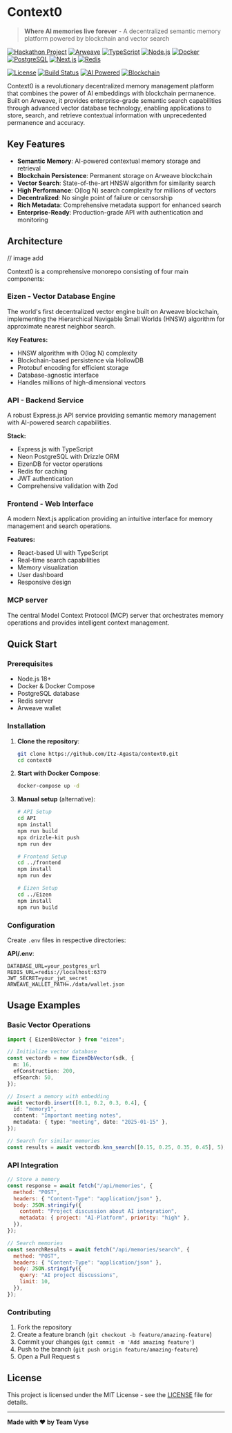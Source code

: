 # Context0

> **Where AI memories live forever** - A decentralized semantic memory platform powered by blockchain and vector search

[![Hackathon Project](https://img.shields.io/badge/Hackathon-2025-ff6b6b?style=for-the-badge&logo=code&logoColor=white)](https://github.com/your-username/context0)
[![Arweave](https://img.shields.io/badge/Powered%20by-Arweave-9945FF?style=for-the-badge&logo=arweave&logoColor=white)](https://arweave.org)
[![TypeScript](https://img.shields.io/badge/TypeScript-007ACC?style=for-the-badge&logo=typescript&logoColor=white)](https://www.typescriptlang.org/)
[![Node.js](https://img.shields.io/badge/Node.js-43853D?style=for-the-badge&logo=node.js&logoColor=white)](https://nodejs.org/)
[![Docker](https://img.shields.io/badge/Docker-2496ED?style=for-the-badge&logo=docker&logoColor=white)](https://www.docker.com/)
[![PostgreSQL](https://img.shields.io/badge/PostgreSQL-316192?style=for-the-badge&logo=postgresql&logoColor=white)](https://www.postgresql.org/)
[![Next.js](https://img.shields.io/badge/Next.js-000000?style=for-the-badge&logo=nextdotjs&logoColor=white)](https://nextjs.org/)
[![Redis](https://img.shields.io/badge/Redis-DC382D?style=for-the-badge&logo=redis&logoColor=white)](https://redis.io/)

[![License](https://img.shields.io/badge/License-ISC-blue.svg?style=flat-square)](LICENSE)
[![Build Status](https://img.shields.io/badge/Build-Passing-brightgreen?style=flat-square)](https://github.com/your-username/context0)
[![AI Powered](https://img.shields.io/badge/AI-Powered-orange?style=flat-square&logo=openai)](https://github.com/your-username/context0)
[![Blockchain](https://img.shields.io/badge/Blockchain-Decentralized-purple?style=flat-square)](https://github.com/your-username/context0)

Context0 is a revolutionary decentralized memory management platform that combines the power of AI embeddings with blockchain permanence. Built on Arweave, it provides enterprise-grade semantic search capabilities through advanced vector database technology, enabling applications to store, search, and retrieve contextual information with unprecedented permanence and accuracy.

## Key Features

- **Semantic Memory**: AI-powered contextual memory storage and retrieval
- **Blockchain Persistence**: Permanent storage on Arweave blockchain
- **Vector Search**: State-of-the-art HNSW algorithm for similarity search
- **High Performance**: O(log N) search complexity for millions of vectors
- **Decentralized**: No single point of failure or censorship
- **Rich Metadata**: Comprehensive metadata support for enhanced search
- **Enterprise-Ready**: Production-grade API with authentication and monitoring

## Architecture

// image add

Context0 is a comprehensive monorepo consisting of four main components:

### **Eizen** - Vector Database Engine

The world's first decentralized vector engine built on Arweave blockchain, implementing the Hierarchical Navigable Small Worlds (HNSW) algorithm for approximate nearest neighbor search.

**Key Features:**

- HNSW algorithm with O(log N) complexity
- Blockchain-based persistence via HollowDB
- Protobuf encoding for efficient storage
- Database-agnostic interface
- Handles millions of high-dimensional vectors

### **API** - Backend Service

A robust Express.js API service providing semantic memory management with AI-powered search capabilities.

**Stack:**

- Express.js with TypeScript
- Neon PostgreSQL with Drizzle ORM
- EizenDB for vector operations
- Redis for caching
- JWT authentication
- Comprehensive validation with Zod

### **Frontend** - Web Interface

A modern Next.js application providing an intuitive interface for memory management and search operations.

**Features:**

- React-based UI with TypeScript
- Real-time search capabilities
- Memory visualization
- User dashboard
- Responsive design

### **MCP server**

The central Model Context Protocol (MCP) server that orchestrates memory operations and provides intelligent context management.

## Quick Start

### Prerequisites

- Node.js 18+
- Docker & Docker Compose
- PostgreSQL database
- Redis server
- Arweave wallet

### Installation

1. **Clone the repository**:

   ```bash
   git clone https://github.com/Itz-Agasta/context0.git
   cd context0
   ```

2. **Start with Docker Compose**:

   ```bash
   docker-compose up -d
   ```

3. **Manual setup** (alternative):

   ```bash
   # API Setup
   cd API
   npm install
   npm run build
   npx drizzle-kit push
   npm run dev

   # Frontend Setup
   cd ../frontend
   npm install
   npm run dev

   # Eizen Setup
   cd ../Eizen
   npm install
   npm run build
   ```

### Configuration

Create `.env` files in respective directories:

**API/.env**:

```env
DATABASE_URL=your_postgres_url
REDIS_URL=redis://localhost:6379
JWT_SECRET=your_jwt_secret
ARWEAVE_WALLET_PATH=./data/wallet.json
```

## Usage Examples

### Basic Vector Operations

```typescript
import { EizenDbVector } from "eizen";

// Initialize vector database
const vectordb = new EizenDbVector(sdk, {
  m: 16,
  efConstruction: 200,
  efSearch: 50,
});

// Insert a memory with embedding
await vectordb.insert([0.1, 0.2, 0.3, 0.4], {
  id: "memory1",
  content: "Important meeting notes",
  metadata: { type: "meeting", date: "2025-01-15" },
});

// Search for similar memories
const results = await vectordb.knn_search([0.15, 0.25, 0.35, 0.45], 5);
```

### API Integration

```javascript
// Store a memory
const response = await fetch("/api/memories", {
  method: "POST",
  headers: { "Content-Type": "application/json" },
  body: JSON.stringify({
    content: "Project discussion about AI integration",
    metadata: { project: "AI-Platform", priority: "high" },
  }),
});

// Search memories
const searchResults = await fetch("/api/memories/search", {
  method: "POST",
  headers: { "Content-Type": "application/json" },
  body: JSON.stringify({
    query: "AI project discussions",
    limit: 10,
  }),
});
```

### Contributing

1. Fork the repository
2. Create a feature branch (`git checkout -b feature/amazing-feature`)
3. Commit your changes (`git commit -m 'Add amazing feature'`)
4. Push to the branch (`git push origin feature/amazing-feature`)
5. Open a Pull Request
   s

## License

This project is licensed under the MIT License - see the [LICENSE](LICENSE) file for details.

---

**Made with ❤️ by Team Vyse**
